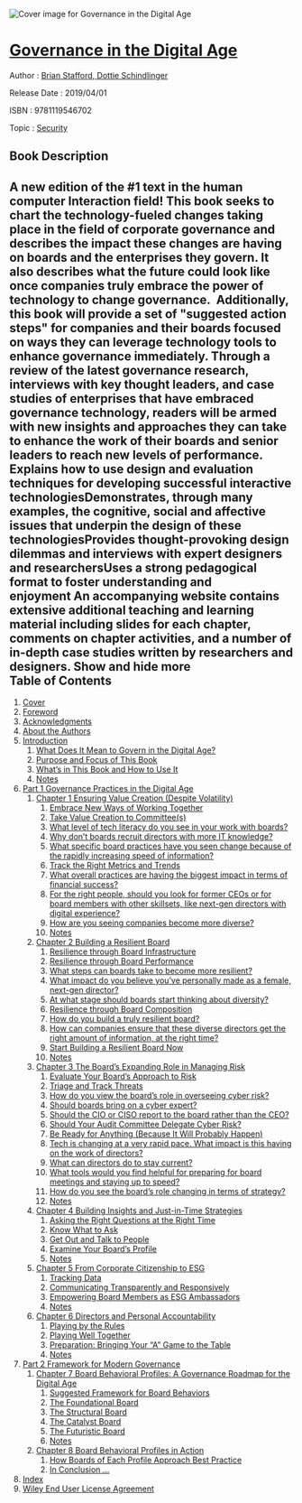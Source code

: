 ![Cover image for Governance in the Digital Age](https://imgdetail.ebookreading.net/cover/cover/20200215/EB9781119546702.jpg)

[Governance in the Digital Age](https://ebookreading.net/view/book/Governance+in+the+Digital+Age-EB9781119546702_1.html "Governance in the Digital Age")
====================================================================================================================

Author : [Brian Stafford](https://ebookreading.net/search/author/Brian+Stafford),[ Dottie Schindlinger](https://ebookreading.net/search/author/+Dottie+Schindlinger)

Release Date : 2019/04/01

ISBN : 9781119546702

Topic : [Security](https://ebookreading.net/search/category/security)

Book Description
-----------------

 A new edition of the #1 text in the human computer Interaction field!
This book seeks to chart the technology-fueled changes taking place in the field of corporate governance and describes the impact these changes are having on boards and the enterprises they govern. It also describes what the future could look like once companies truly embrace the power of technology to change governance. 
Additionally, this book will provide a set of "suggested action steps" for companies and their boards focused on ways they can leverage technology tools to enhance governance immediately. Through a review of the latest governance research, interviews with key thought leaders, and case studies of enterprises that have embraced governance technology, readers will be armed with new insights and approaches they can take to enhance the work of their boards and senior leaders to reach new levels of performance.
Explains how to use design and evaluation techniques for developing successful interactive technologiesDemonstrates, through many examples, the cognitive, social and affective issues that underpin the design of these technologiesProvides thought-provoking design dilemmas and interviews with expert designers and researchersUses a strong pedagogical format to foster understanding and enjoyment An accompanying website contains extensive additional teaching and learning material including slides for each chapter, comments on chapter activities, and a number of in-depth case studies written by researchers and designers.
        Show and hide more                
Table of Contents
-----------------

1. [Cover](https://ebookreading.net/view/book/Governance+in+the+Digital+Age-EB9781119546702_1.html)
1. [Foreword](https://ebookreading.net/view/book/Governance+in+the+Digital+Age-EB9781119546702_6.html)
1. [Acknowledgments](https://ebookreading.net/view/book/Governance+in+the+Digital+Age-EB9781119546702_7.html)
1. [About the Authors](https://ebookreading.net/view/book/Governance+in+the+Digital+Age-EB9781119546702_8.html)
1. [Introduction](https://ebookreading.net/view/book/Governance+in+the+Digital+Age-EB9781119546702_9.html)
    1. [What Does It Mean to Govern in the Digital Age?](https://ebookreading.net/view/book/Governance+in+the+Digital+Age-EB9781119546702_9.html#usec0001)
    1. [Purpose and Focus of This Book](https://ebookreading.net/view/book/Governance+in+the+Digital+Age-EB9781119546702_9.html#usec0002)
    1. [What’s in This Book and How to Use It](https://ebookreading.net/view/book/Governance+in+the+Digital+Age-EB9781119546702_9.html#usec0003)
    1. [Notes](https://ebookreading.net/view/book/Governance+in+the+Digital+Age-EB9781119546702_9.html#notesSet)
1. [Part 1 Governance Practices in the Digital Age](https://ebookreading.net/view/book/Governance+in+the+Digital+Age-EB9781119546702_10.html)
    1. [Chapter 1 Ensuring Value Creation (Despite Volatility)](https://ebookreading.net/view/book/Governance+in+the+Digital+Age-EB9781119546702_11.html)
        1. [Embrace New Ways of Working Together](https://ebookreading.net/view/book/Governance+in+the+Digital+Age-EB9781119546702_11.html#usec0002)
        1. [Take Value Creation to Committee(s)](https://ebookreading.net/view/book/Governance+in+the+Digital+Age-EB9781119546702_11.html#usec0003)
        1. [What level of tech literacy do you see in your work with boards?](https://ebookreading.net/view/book/Governance+in+the+Digital+Age-EB9781119546702_11.html#usec0005)
        1. [Why don’t boards recruit directors with more IT knowledge?](https://ebookreading.net/view/book/Governance+in+the+Digital+Age-EB9781119546702_11.html#usec0006)
        1. [What specific board practices have you seen change because of the rapidly increasing speed of information?](https://ebookreading.net/view/book/Governance+in+the+Digital+Age-EB9781119546702_11.html#usec0007)
        1. [Track the Right Metrics and Trends](https://ebookreading.net/view/book/Governance+in+the+Digital+Age-EB9781119546702_11.html#usec0008)
        1. [What overall practices are having the biggest impact in terms of financial success?](https://ebookreading.net/view/book/Governance+in+the+Digital+Age-EB9781119546702_11.html#usec0010)
        1. [For the right people, should you look for former CEOs or for board members with other skillsets, like next-gen directors with digital experience?](https://ebookreading.net/view/book/Governance+in+the+Digital+Age-EB9781119546702_11.html#usec0011)
        1. [How are you seeing companies become more diverse?](https://ebookreading.net/view/book/Governance+in+the+Digital+Age-EB9781119546702_11.html#usec0012)
        1. [Notes](https://ebookreading.net/view/book/Governance+in+the+Digital+Age-EB9781119546702_11.html#notesSet)
    1. [Chapter 2 Building a Resilient Board](https://ebookreading.net/view/book/Governance+in+the+Digital+Age-EB9781119546702_12.html)
        1. [Resilience through Board Infrastructure](https://ebookreading.net/view/book/Governance+in+the+Digital+Age-EB9781119546702_12.html#usec0002)
        1. [Resilience through Board Performance](https://ebookreading.net/view/book/Governance+in+the+Digital+Age-EB9781119546702_12.html#usec0006)
        1. [What steps can boards take to become more resilient?](https://ebookreading.net/view/book/Governance+in+the+Digital+Age-EB9781119546702_12.html#usec0010)
        1. [What impact do you believe you’ve personally made as a female, next-gen director?](https://ebookreading.net/view/book/Governance+in+the+Digital+Age-EB9781119546702_12.html#usec0011)
        1. [At what stage should boards start thinking about diversity?](https://ebookreading.net/view/book/Governance+in+the+Digital+Age-EB9781119546702_12.html#usec0012)
        1. [Resilience through Board Composition](https://ebookreading.net/view/book/Governance+in+the+Digital+Age-EB9781119546702_12.html#usec0013)
        1. [How do you build a truly resilient board?](https://ebookreading.net/view/book/Governance+in+the+Digital+Age-EB9781119546702_12.html#usec0018)
        1. [How can companies ensure that these diverse directors get the right amount of information, at the right time?](https://ebookreading.net/view/book/Governance+in+the+Digital+Age-EB9781119546702_12.html#usec0019)
        1. [Start Building a Resilient Board Now](https://ebookreading.net/view/book/Governance+in+the+Digital+Age-EB9781119546702_12.html#usec0020)
        1. [Notes](https://ebookreading.net/view/book/Governance+in+the+Digital+Age-EB9781119546702_12.html#notesSet)
    1. [Chapter 3 The Board’s Expanding Role in Managing Risk](https://ebookreading.net/view/book/Governance+in+the+Digital+Age-EB9781119546702_13.html)
        1. [Evaluate Your Board’s Approach to Risk](https://ebookreading.net/view/book/Governance+in+the+Digital+Age-EB9781119546702_13.html#usec0002)
        1. [Triage and Track Threats](https://ebookreading.net/view/book/Governance+in+the+Digital+Age-EB9781119546702_13.html#usec0003)
        1. [How do you view the board’s role in overseeing cyber risk?](https://ebookreading.net/view/book/Governance+in+the+Digital+Age-EB9781119546702_13.html#usec0005)
        1. [Should boards bring on a cyber expert?](https://ebookreading.net/view/book/Governance+in+the+Digital+Age-EB9781119546702_13.html#usec0006)
        1. [Should the CIO or CISO report to the board rather than the CEO?](https://ebookreading.net/view/book/Governance+in+the+Digital+Age-EB9781119546702_13.html#usec0007)
        1. [Should Your Audit Committee Delegate Cyber Risk?](https://ebookreading.net/view/book/Governance+in+the+Digital+Age-EB9781119546702_13.html#usec0008)
        1. [Be Ready for Anything (Because It Will Probably Happen)](https://ebookreading.net/view/book/Governance+in+the+Digital+Age-EB9781119546702_13.html#usec0009)
        1. [Tech is changing at a very rapid pace. What impact is this having on the work of directors?](https://ebookreading.net/view/book/Governance+in+the+Digital+Age-EB9781119546702_13.html#usec0013)
        1. [What can directors do to stay current?](https://ebookreading.net/view/book/Governance+in+the+Digital+Age-EB9781119546702_13.html#usec0014)
        1. [What tools would you find helpful for preparing for board meetings and staying up to speed?](https://ebookreading.net/view/book/Governance+in+the+Digital+Age-EB9781119546702_13.html#usec0015)
        1. [How do you see the board’s role changing in terms of strategy?](https://ebookreading.net/view/book/Governance+in+the+Digital+Age-EB9781119546702_13.html#usec0016)
        1. [Notes](https://ebookreading.net/view/book/Governance+in+the+Digital+Age-EB9781119546702_13.html#notesSet)
    1. [Chapter 4 Building Insights and Just-in-Time Strategies](https://ebookreading.net/view/book/Governance+in+the+Digital+Age-EB9781119546702_14.html)
        1. [Asking the Right Questions at the Right Time](https://ebookreading.net/view/book/Governance+in+the+Digital+Age-EB9781119546702_14.html#usec0002)
        1. [Know What to Ask](https://ebookreading.net/view/book/Governance+in+the+Digital+Age-EB9781119546702_14.html#usec0009)
        1. [Get Out and Talk to People](https://ebookreading.net/view/book/Governance+in+the+Digital+Age-EB9781119546702_14.html#usec0015)
        1. [Examine Your Board’s Profile](https://ebookreading.net/view/book/Governance+in+the+Digital+Age-EB9781119546702_14.html#usec0022)
        1. [Notes](https://ebookreading.net/view/book/Governance+in+the+Digital+Age-EB9781119546702_14.html#notesSet)
    1. [Chapter 5 From Corporate Citizenship to ESG](https://ebookreading.net/view/book/Governance+in+the+Digital+Age-EB9781119546702_15.html)
        1. [Tracking Data](https://ebookreading.net/view/book/Governance+in+the+Digital+Age-EB9781119546702_15.html#usec0002)
        1. [Communicating Transparently and Responsively](https://ebookreading.net/view/book/Governance+in+the+Digital+Age-EB9781119546702_15.html#usec0007)
        1. [Empowering Board Members as ESG Ambassadors](https://ebookreading.net/view/book/Governance+in+the+Digital+Age-EB9781119546702_15.html#usec0008)
        1. [Notes](https://ebookreading.net/view/book/Governance+in+the+Digital+Age-EB9781119546702_15.html#notesSet)
    1. [Chapter 6 Directors and Personal Accountability](https://ebookreading.net/view/book/Governance+in+the+Digital+Age-EB9781119546702_16.html)
        1. [Playing by the Rules](https://ebookreading.net/view/book/Governance+in+the+Digital+Age-EB9781119546702_16.html#usec0002)
        1. [Playing Well Together](https://ebookreading.net/view/book/Governance+in+the+Digital+Age-EB9781119546702_16.html#usec0009)
        1. [Preparation: Bringing Your “A” Game to the Table](https://ebookreading.net/view/book/Governance+in+the+Digital+Age-EB9781119546702_16.html#usec0015)
        1. [Notes](https://ebookreading.net/view/book/Governance+in+the+Digital+Age-EB9781119546702_16.html#notesSet)
1. [Part 2 Framework for Modern Governance](https://ebookreading.net/view/book/Governance+in+the+Digital+Age-EB9781119546702_17.html)
    1. [Chapter 7 Board Behavioral Profiles: A Governance Roadmap for the Digital Age](https://ebookreading.net/view/book/Governance+in+the+Digital+Age-EB9781119546702_18.html)
        1. [Suggested Framework for Board Behaviors](https://ebookreading.net/view/book/Governance+in+the+Digital+Age-EB9781119546702_18.html#usec0002)
        1. [The Foundational Board](https://ebookreading.net/view/book/Governance+in+the+Digital+Age-EB9781119546702_18.html#usec0003)
        1. [The Structural Board](https://ebookreading.net/view/book/Governance+in+the+Digital+Age-EB9781119546702_18.html#usec0010)
        1. [The Catalyst Board](https://ebookreading.net/view/book/Governance+in+the+Digital+Age-EB9781119546702_18.html#usec0017)
        1. [The Futuristic Board](https://ebookreading.net/view/book/Governance+in+the+Digital+Age-EB9781119546702_18.html#usec0024)
        1. [Notes](https://ebookreading.net/view/book/Governance+in+the+Digital+Age-EB9781119546702_18.html#notesSet)
    1. [Chapter 8 Board Behavioral Profiles in Action](https://ebookreading.net/view/book/Governance+in+the+Digital+Age-EB9781119546702_19.html)
        1. [How Boards of Each Profile Approach Best Practice](https://ebookreading.net/view/book/Governance+in+the+Digital+Age-EB9781119546702_19.html#usec0001)
        1. [In Conclusion …](https://ebookreading.net/view/book/Governance+in+the+Digital+Age-EB9781119546702_19.html#usec0008)
1. [Index](https://ebookreading.net/view/book/Governance+in+the+Digital+Age-EB9781119546702_20.html)
1. [Wiley End User License Agreement](https://ebookreading.net/view/book/Governance+in+the+Digital+Age-EB9781119546702_21.html)
